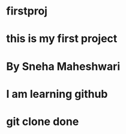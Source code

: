 # firstproj
# this is my first project
# By Sneha Maheshwari 
# I am learning github 

# git clone done
